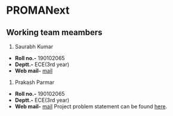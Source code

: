 # PROMANext
## Working team meambers
1. Saurabh Kumar
  - **Roll no.-** 190102065
  - **Deptt.-** ECE(3rd year)
  - **Web mail-** [mail](saurabh2002@iitg.ac.in)
1. Prakash Parmar
  - **Roll no.-** 190102065
  - **Deptt.-** ECE(3rd year)
  - **Web mail-** [mail](saurabh2002@iitg.ac.in)
Project problem statement can be found [here]().
